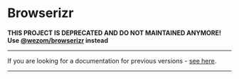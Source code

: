 # Browserizr

__THIS PROJECT IS DEPRECATED AND DO NOT MAINTAINED ANYMORE!__  
__Use [@wezom/browserizr](https://github.com/WezomCompany/browserizr#readme) instead__

---

If you are looking for a documentation for previous versions - [see here](https://www.npmjs.com/package/browserizr?activeTab=versions).

---
